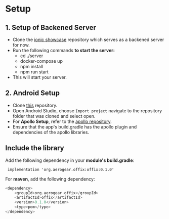 # Setup

## 1. Setup of Backened Server

- Clone the [ionic showcase](https://github.com/aerogear/ionic-showcase.git) repository which serves as a backened server for now.
- Run the following commands **to start the server:**
  - cd ./server
  - docker-compose up
  - npm install
  - npm run start
- This will start your server. 

## 2. Android Setup

- Clone [this](https://github.com/aerogear/offix-android.git) repository. 
- Open Android Studio, choose `Import project` navigate to the repository folder that was cloned and select open.
- For **Apollo Setup**, refer to the [apollo repository](https://github.com/apollographql/apollo-android).
- Ensure that the app's build.gradle has the apollo plugin and dependencies of the apollo libraries.


## Include the library 

Add the following dependency in your **module's build.gradle**:
  
  ```  implementation 'org.aerogear.offix:offix:0.1.0' ```

For **maven**, add the following dependency: <br/> 

```kotlin
<dependency>
	<groupId>org.aerogear.offix</groupId>
	<artifactId>offix</artifactId>
	<version>0.1.0</version>
	<type>pom</type>
</dependency>
```
